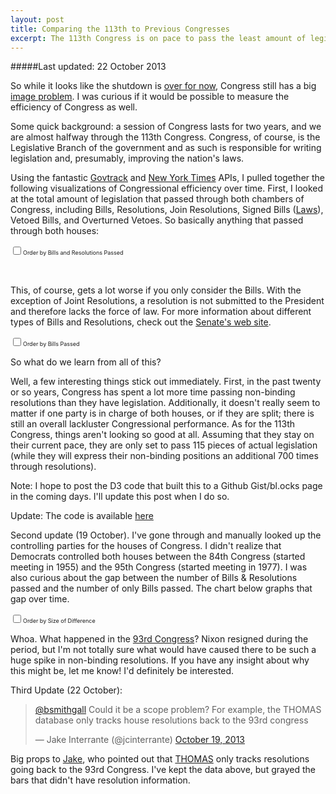 ```yaml
---
layout: post
title: Comparing the 113th to Previous Congresses
excerpt: The 113th Congress is on pace to pass the least amount of legislation since the 1950s -- examining Congressional legislative history with the D3 library.
---
```


#####Last updated: 22 October 2013

So while it looks like the shutdown is [over for now](http://www.nytimes.com/2013/10/17/us/congress-budget-debate.html?hp&_r=0), Congress still has a big [image problem](http://www.gallup.com/poll/165281/congress-job-approval-falls-amid-gov-shutdown.aspx). I was curious if it would be possible to measure the efficiency of Congress as well.

Some quick background: a session of Congress lasts for two years, and we are almost halfway through the 113th Congress. Congress, of course, is the Legislative Branch of the government and as such is responsible for writing legislation and, presumably, improving the nation's laws.

Using the fantastic [Govtrack](https://www.govtrack.us/developers/api) and [New York Times](http://developer.nytimes.com/docs/congress_api) APIs, I pulled together the following visualizations of Congressional efficiency over time. First, I looked at the total amount of legislation that passed through both chambers of Congress, including Bills, Resolutions, Join Resolutions, Signed Bills ([Laws](http://www.youtube.com/watch?v=tyeJ55o3El0)), Vetoed Bills, and Overturned Vetoes. So basically anything that passed through both houses:

<label style="font-size: 9px"><input type="checkbox" id="billsandresinput">Order by Bills and Resolutions Passed</label>
<script>

var billsandres = [{'dem_houses': 0,'total_bills': 1876,'congress': '83rd','congress_number': 83},{'dem_houses': 2,'total_bills': 2012,'congress': '84th','congress_number': 84},{'dem_houses': 2,'total_bills': 1825,'congress': '85th','congress_number': 85},{'dem_houses': 2,'total_bills': 1379,'congress': '86th','congress_number': 86},{'dem_houses': 2,'total_bills': 1658,'congress': '87th','congress_number': 87},{'dem_houses': 2,'total_bills': 1119,'congress': '88th','congress_number': 88},{'dem_houses': 2,'total_bills': 1386,'congress': '89th','congress_number': 89},{'dem_houses': 2,'total_bills': 1064,'congress': '90th','congress_number': 90},{'dem_houses': 2,'total_bills': 1037,'congress': '91st','congress_number': 91},{'dem_houses': 2,'total_bills': 851,'congress': '92nd','congress_number': 92},{'dem_houses': 2,'total_bills': 1598,'congress': '93rd','congress_number': 93},{'dem_houses': 2,'total_bills': 1669,'congress': '94th','congress_number': 94},{'dem_houses': 2,'total_bills': 1719,'congress': '95th','congress_number': 95},{'dem_houses': 2,'total_bills': 1563,'congress': '96th','congress_number': 96},{'dem_houses': 1,'total_bills': 898,'congress': '97th','congress_number': 97},{'dem_houses': 1,'total_bills': 1012,'congress': '98th','congress_number': 98},{'dem_houses': 1,'total_bills': 1020,'congress': '99th','congress_number': 99},{'dem_houses': 2,'total_bills': 1112,'congress': '100th','congress_number': 100},{'dem_houses': 2,'total_bills': 1279,'congress': '101st','congress_number': 101},{'dem_houses': 2,'total_bills': 1212,'congress': '102nd','congress_number': 102},{'dem_houses': 2,'total_bills': 996,'congress': '103rd','congress_number': 103},{'dem_houses': 0,'total_bills': 939,'congress': '104th','congress_number': 104},{'dem_houses': 0,'total_bills': 1028,'congress': '105th','congress_number': 105},{'dem_houses': 0,'total_bills': 1380,'congress': '106th','congress_number': 106},{'dem_houses': 0,'total_bills': 1069,'congress': '107th','congress_number': 107},{'dem_houses': 0,'total_bills': 1374,'congress': '108th','congress_number': 108},{'dem_houses': 0,'total_bills': 1512,'congress': '109th','congress_number': 109},{'dem_houses': 2,'total_bills': 1897,'congress': '110th','congress_number': 110},{'dem_houses': 2,'total_bills': 1851,'congress': '111st','congress_number': 111},{'dem_houses': 1,'total_bills': 1007,'congress': '112nd','congress_number': 112},{'dem_houses': 1,'total_bills': 313,'congress': '113th','congress_number': 113},{'dem_houses': -2,'total_bills': 801,'congress': '113th(proj)','congress_number': 114}];

function billsPassed(data, input, autosort) {
  var margin = {left: 40, right: 20, top: 20, bottom: 60},
      width = 520 - margin.left - margin.right,
      height = 300 - margin.top - margin.bottom;


  var xBar = d3.scale.ordinal()
            .domain(data.map(function(d) { return d.congress; }))
            .rangeRoundBands([0, width], .1);

  var yBar = d3.scale.linear()
            .domain([0, d3.max(data, function(d) { return d.total_bills; }) + 100])
            .range([height, 0]);

  var color = d3.scale.ordinal()
            .domain([0,2])
            .range(['B2182B','4575B4','8073AC'])

  var xAxis = d3.svg.axis()
                .scale(xBar)
                .orient('bottom')

  var yAxisBar = d3.svg.axis()
                .scale(yBar)
                .orient('left');

  var svgBar = d3.select('section').append('svg')
                .attr('width', width + margin.left + margin.right)
                .attr('height', height + margin.top + margin.bottom)
              .append('g')
                .attr('transform', 'translate(' + margin.left + ',' + margin.top + ')');

  svgBar.append('g')
    .attr('class', 'x axis')
    .attr('font-size', '9px')
    .attr("transform", "translate(0," + (height) + ")")
    .call(xAxis)
    .selectAll('text')
      .style("text-anchor", "end")
      .attr('transform', function(d) {
        return 'rotate(-45)';
      })

  svgBar.append('g')
      .attr('class', 'y axis')
      .attr('font-size', '9px')
      .call(yAxisBar)

  svgBar.selectAll('.bar')
      .data(data)
    .enter().append('rect')
      .attr('class','bar')
      .attr('x', function(d) { return xBar(d.congress); })
      .attr('width', xBar.rangeBand())
      .attr('y', function(d) { return yBar(d.total_bills); })
      .attr('height', function(d) { return height - yBar(d.total_bills) })
      .style('stroke', 'white')
      .style('fill', function(d) { 
        if(d.dem_houses === -1) return "grey"
        else if (d.dem_houses === -2) return "bcbddc"
        else return color(d.dem_houses); })

  d3.select(input).on("change", change);

  if(autosort === true) {
      var sortTimeout = setTimeout(function() {
        d3.select(input).property("checked", true).each(change);
      }, 5000);
    }

  function change() {
    clearTimeout(sortTimeout);

    var x0 = xBar.domain(data.sort(this.checked
        ? function(a, b) { return b.total_bills - a.total_bills; }
        : function(a, b) { return d3.ascending(a.congress_number, b.congress_number); })
        .map(function(d) { return d.congress; }))
        .copy();

    var transition = svgBar.transition().duration(750),
        delay = function(d, i) { return i * 50; };


    transition.selectAll(".bar")
        .delay(delay)
        .attr("x", function(d) { return x0(d.congress); });

    transition.select(".x.axis")
        .call(xAxis)
      .selectAll("g")
        .delay(delay)
      .selectAll('text')
        .style("text-anchor", "end")
        .attr('transform', function(d) {
          return 'rotate(-45)';
        });
  }
};

billsPassed(billsandres, '#billsandresinput', true);
</script><br>

This, of course, gets a lot worse if you only consider the Bills. With the exception of Joint Resolutions, a resolution is not submitted to the President and therefore lacks the force of law. For more information about different types of Bills and Resolutions, check out the [Senate's web site](http://www.senate.gov/reference/glossary_term/concurrent_resolution.htm).

<label style="font-size: 9px"><input type="checkbox" id="billsonlyinput">Order by Bills Passed</label>
<script>
var billsonly = [{'dem_houses': 0, 'total_bills': 1783, 'congress_number': 83, 'congress': "83rd"}, {'dem_houses': 2, 'total_bills': 1921, 'congress_number': 84, 'congress': "84th"}, {'dem_houses': 2, 'total_bills': 1719, 'congress_number': 85, 'congress': "85th"}, {'dem_houses': 2, 'total_bills': 1293, 'congress_number': 86, 'congress': "86th"}, {'dem_houses': 2, 'total_bills': 1566, 'congress_number': 87, 'congress': "87th"}, {'dem_houses': 2, 'total_bills': 1024, 'congress_number': 88, 'congress': "88th"}, {'dem_houses': 2, 'total_bills': 1279, 'congress_number': 89, 'congress': "89th"}, {'dem_houses': 2, 'total_bills': 994, 'congress_number': 90, 'congress': "90th"}, {'dem_houses': 2, 'total_bills': 937, 'congress_number': 91, 'congress': "91st"}, {'dem_houses': 2, 'total_bills': 764, 'congress_number': 92, 'congress': "92nd"}, {'dem_houses': 2, 'total_bills': 778, 'congress_number': 93, 'congress': "93rd"}, {'dem_houses': 2, 'total_bills': 734, 'congress_number': 94, 'congress': "94th"}, {'dem_houses': 2, 'total_bills': 806, 'congress_number': 95, 'congress': "95th"}, {'dem_houses': 2, 'total_bills': 736, 'congress_number': 96, 'congress': "96th"}, {'dem_houses': 1, 'total_bills': 530, 'congress_number': 97, 'congress': "97th"}, {'dem_houses': 1, 'total_bills': 678, 'congress_number': 98, 'congress': "98th"}, {'dem_houses': 1, 'total_bills': 688, 'congress_number': 99, 'congress': "99th"}, {'dem_houses': 2, 'total_bills': 765, 'congress_number': 100, 'congress': "100th"}, {'dem_houses': 2, 'total_bills': 681, 'congress_number': 101, 'congress': "101st"}, {'dem_houses': 2, 'total_bills': 628, 'congress_number': 102, 'congress': "102nd"}, {'dem_houses': 2, 'total_bills': 490, 'congress_number': 103, 'congress': "103rd"}, {'dem_houses': 0, 'total_bills': 343, 'congress_number': 104, 'congress': "104th"}, {'dem_houses': 0, 'total_bills': 408, 'congress_number': 105, 'congress': "105th"}, {'dem_houses': 0, 'total_bills': 612, 'congress_number': 106, 'congress': "106th"}, {'dem_houses': 0, 'total_bills': 389, 'congress_number': 107, 'congress': "107th"}, {'dem_houses': 0, 'total_bills': 509, 'congress_number': 108, 'congress': "108th"}, {'dem_houses': 0, 'total_bills': 486, 'congress_number': 109, 'congress': "109th"}, {'dem_houses': 1, 'total_bills': 465, 'congress_number': 110, 'congress': "110th"}, {'dem_houses': 2, 'total_bills': 386, 'congress_number': 111, 'congress': "111st"}, {'dem_houses': 1, 'total_bills': 286, 'congress_number': 112, 'congress': "112nd"}, {'dem_houses': 1, 'total_bills': 45, 'congress_number': 113, 'congress': "113th"}, {'dem_houses': -2, 'total_bills': 115.16, 'congress_number': 114, 'congress': "113th(proj)"}];
billsPassed(billsonly, '#billsonlyinput', false);
</script>

So what do we learn from all of this?

Well, a few interesting things stick out immediately. First, in the past twenty or so years, Congress has spent a lot more time passing non-binding resolutions than they have legislation. Additionally, it doesn't really seem to matter if one party is in charge of both houses, or if they are split; there is still an overall lackluster Congressional performance. As for the 113th Congress, things aren't looking so good at all. Assuming that they stay on their current pace, they are only set to pass 115 pieces of actual legislation (while they will express their non-binding positions an additional 700 times through resolutions). 

Note: I hope to post the D3 code that built this to a Github Gist/bl.ocks page in the coming days. I'll update this post when I do so.

Update: The code is available [here](http://bl.ocks.org/bsmithgall/7033944)

Second update (19 October). I've gone through and manually looked up the controlling parties for the houses of Congress. I didn't realize that Democrats controlled both houses between the 84th Congress (started meeting in 1955) and the 95th Congress (started meeting in 1977). I was also curious about the gap between the number of Bills & Resolutions passed and the number of only Bills passed. The chart below graphs that gap over time.

<label style="font-size: 9px"><input type="checkbox" id="gap">Order by Size of Difference</label>
<script>
var gap = [{'dem_houses': -1, 'total_bills': 93, 'congress': '83rd', 'congress_number': 83},{'dem_houses': -1, 'total_bills': 91, 'congress': '84th', 'congress_number': 84},{'dem_houses': -1, 'total_bills': 106, 'congress': '85th', 'congress_number': 85},{'dem_houses': -1, 'total_bills': 86, 'congress': '86th', 'congress_number': 86},{'dem_houses': -1, 'total_bills': 92, 'congress': '87th', 'congress_number': 87},{'dem_houses': -1, 'total_bills': 95, 'congress': '88th', 'congress_number': 88},{'dem_houses': -1, 'total_bills': 107, 'congress': '89th', 'congress_number': 89},{'dem_houses': -1, 'total_bills': 70, 'congress': '90th', 'congress_number': 90},{'dem_houses': -1, 'total_bills': 100, 'congress': '91st', 'congress_number': 91},{'dem_houses': -1, 'total_bills': 87, 'congress': '92nd', 'congress_number': 92},{'dem_houses': 2, 'total_bills': 820, 'congress': '93rd', 'congress_number': 93},{'dem_houses': 2, 'total_bills': 935, 'congress': '94th', 'congress_number': 94},{'dem_houses': 2, 'total_bills': 913, 'congress': '95th', 'congress_number': 95},{'dem_houses': 2, 'total_bills': 827, 'congress': '96th', 'congress_number': 96},{'dem_houses': 1, 'total_bills': 368, 'congress': '97th', 'congress_number': 97},{'dem_houses': 1, 'total_bills': 334, 'congress': '98th', 'congress_number': 98},{'dem_houses': 1, 'total_bills': 332, 'congress': '99th', 'congress_number': 99},{'dem_houses': 2, 'total_bills': 347, 'congress': '100th', 'congress_number': 100},{'dem_houses': 2, 'total_bills': 598, 'congress': '101st', 'congress_number': 101},{'dem_houses': 2, 'total_bills': 584, 'congress': '102nd', 'congress_number': 102},{'dem_houses': 2, 'total_bills': 506, 'congress': '103rd', 'congress_number': 103},{'dem_houses': 0, 'total_bills': 596, 'congress': '104th', 'congress_number': 104},{'dem_houses': 0, 'total_bills': 620, 'congress': '105th', 'congress_number': 105},{'dem_houses': 0, 'total_bills': 768, 'congress': '106th', 'congress_number': 106},{'dem_houses': 0, 'total_bills': 680, 'congress': '107th', 'congress_number': 107},{'dem_houses': 0, 'total_bills': 865, 'congress': '108th', 'congress_number': 108},{'dem_houses': 0, 'total_bills': 1026, 'congress': '109th', 'congress_number': 109},{'dem_houses': 1, 'total_bills': 1432, 'congress': '110th', 'congress_number': 110},{'dem_houses': 2, 'total_bills': 1465, 'congress': '111st', 'congress_number': 111},{'dem_houses': 1, 'total_bills': 721, 'congress': '112nd', 'congress_number': 112},{'dem_houses': 1, 'total_bills': 268, 'congress': '113th', 'congress_number': 113},{'dem_houses': 1, 'total_bills': 685.84, 'congress': '113th(proj)', 'congress_number': 114}];
billsPassed(gap, '#gap', false);
</script>

Whoa. What happened in the [93rd Congress](http://en.wikipedia.org/wiki/93rd_United_States_Congress)? Nixon resigned during the period, but I'm not totally sure what would have caused there to be such a huge spike in non-binding resolutions. If you have any insight about why this might be, let me know! I'd definitely be interested.

Third Update (22 October):

<blockquote class="twitter-tweet" data-conversation="none"><p><a href="https://twitter.com/bsmithgall">@bsmithgall</a> Could it be a scope problem? For example, the THOMAS database only tracks house resolutions back to the 93rd congress</p>&mdash; Jake Interrante (@jcinterrante) <a href="https://twitter.com/jcinterrante/statuses/391681086373130240">October 19, 2013</a></blockquote>
<script async src="//platform.twitter.com/widgets.js" charset="utf-8"></script>

Big props to [Jake](https://twitter.com/jcinterrante/), who pointed out that [THOMAS](http://thomas.loc.gov/home/thomas.php) only tracks resolutions going back to the 93rd Congress. I've kept the data above, but grayed the bars that didn't have resolution information.
